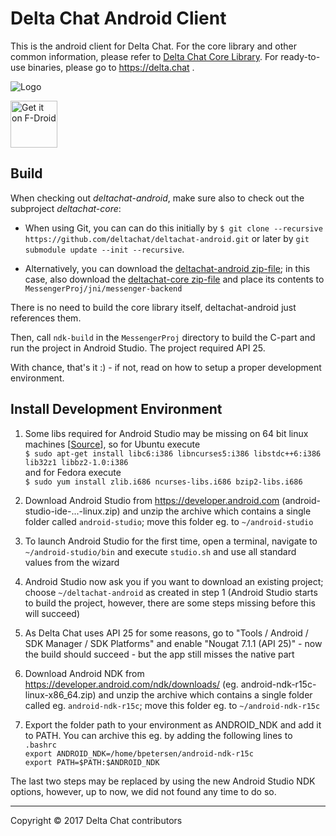 Delta Chat Android Client
================================================================================

This is the android client for Delta Chat.  For the core library and other common
information, please refer to [Delta Chat Core Library](https://github.com/deltachat/deltachat-core).
For ready-to-use binaries, please go to https://delta.chat .

![Logo](https://delta.chat/assets/features/start-img4.png)

[<img src="https://f-droid.org/badge/get-it-on.png" alt="Get it on F-Droid" height="75"/>](https://f-droid.org/packages/com.b44t.messenger)


Build
--------------------------------------------------------------------------------

When checking out _deltachat-android_, make sure also to check out the
subproject _deltachat-core_:

- When using Git, you can can do this initially by
  `$ git clone --recursive https://github.com/deltachat/deltachat-android.git`
  or later by `git submodule update --init --recursive`.

- Alternatively, you can download the [deltachat-android zip-file](https://github.com/deltachat/deltachat-android/archive/master.zip); in this case, also download the [deltachat-core zip-file](https://github.com/deltachat/deltachat-core/archive/master.zip) and place its contents to `MessengerProj/jni/messenger-backend` 

There is no need to build the core library itself, deltachat-android just 
references them.

Then, call `ndk-build` in the `MessengerProj` directory to build the C-part
and run the project in Android Studio.  The project required API 25.

With chance, that's it :) - if not, read on how to setup a proper development
environment.


Install Development Environment
--------------------------------------------------------------------------------

1. Some libs required for Android Studio may be missing on 64 bit linux machines 
   [[Source](https://developer.android.com/studio/install.html)], so for Ubuntu execute  
   `$ sudo apt-get install libc6:i386 libncurses5:i386 libstdc++6:i386 lib32z1 libbz2-1.0:i386`  
   and for Fedora execute  
   `$ sudo yum install zlib.i686 ncurses-libs.i686 bzip2-libs.i686`
  
2. Download Android Studio from <https://developer.android.com> (android-studio-ide-...-linux.zip)
   and unzip the archive which contains a single folder called `android-studio`; 
   move this folder eg. to `~/android-studio` 

3. To launch Android Studio for the first time, open a terminal, navigate to 
   `~/android-studio/bin` and execute `studio.sh` and use all standard values
   from the wizard
   
4. Android Studio now ask you if you want to download an existing project; 
   choose `~/deltachat-android` as created in step 1 (Android Studio starts to
   build the project, however, there are some steps missing before this will
   succeed)
   
5. As Delta Chat uses API 25 for some reasons, go to "Tools / Android / 
   SDK Manager / SDK Platforms" and enable "Nougat 7.1.1 (API 25)" -
   now the build should succeed - but the app still misses the native part

6. Download Android NDK from <https://developer.android.com/ndk/downloads/> (eg. android-ndk-r15c-linux-x86_64.zip)
   and unzip the archive which contains a single folder called eg.
   `android-ndk-r15c`; move this folder eg. to `~/android-ndk-r15c`
   
7. Export the folder path to your environment as ANDROID_NDK and add it to PATH.
   You can archive this eg. by adding the following lines to `.bashrc`  
   `export ANDROID_NDK=/home/bpetersen/android-ndk-r15c`  
   `export PATH=$PATH:$ANDROID_NDK`
   
The last two steps may be replaced by using the new Android Studio NDK options, however, up to now, we did not found any time to do so.

---

Copyright © 2017 Delta Chat contributors
